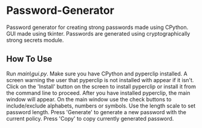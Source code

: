 # Password-Generator
Password generator for creating strong passwords made using CPython. GUI made using tkinter. Passwords are generated using cryptographically strong secrets module. 

## How To Use
Run *main\gui.py*. Make sure you have CPython and pyperclip installed. A screen warning the user that pyperclip is not installed with appear if it isn't. Click on the 'Install' button on the screen to install pyperclip or install it from the command line to proceed.
After you have installed pyperclip, the main window will appear.
On the main window use the check buttons to include/exclude alphabets, numbers or symbols.
Use the length scale to set password length.
Press 'Generate' to generate a new password with the current policy.
Press 'Copy' to copy currently generated password.


